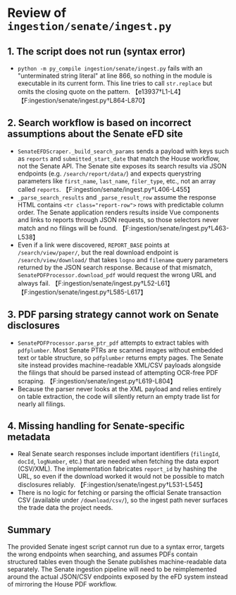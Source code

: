 # Review of `ingestion/senate/ingest.py`

## 1. The script does not run (syntax error)
- `python -m py_compile ingestion/senate/ingest.py` fails with an "unterminated string literal" at line 866, so nothing in the module is executable in its current form. This line tries to call `str.replace` but omits the closing quote on the pattern. 【e13937†L1-L4】【F:ingestion/senate/ingest.py†L864-L870】

## 2. Search workflow is based on incorrect assumptions about the Senate eFD site
- `SenateEFDScraper._build_search_params` sends a payload with keys such as `reports` and `submitted_start_date` that match the House workflow, not the Senate API. The Senate site exposes its search results via JSON endpoints (e.g. `/search/report/data/`) and expects querystring parameters like `first_name`, `last_name`, `filer_type`, etc., not an array called `reports`. 【F:ingestion/senate/ingest.py†L406-L455】
- `_parse_search_results` and `_parse_result_row` assume the response HTML contains `<tr class="report-row">` rows with predictable column order. The Senate application renders results inside Vue components and links to reports through JSON requests, so those selectors never match and no filings will be found. 【F:ingestion/senate/ingest.py†L463-L538】
- Even if a link were discovered, `REPORT_BASE` points at `/search/view/paper/`, but the real download endpoint is `/search/view/download/` that takes `logno` and `filename` query parameters returned by the JSON search response. Because of that mismatch, `SenatePDFProcessor.download_pdf` would request the wrong URL and always fail. 【F:ingestion/senate/ingest.py†L52-L61】【F:ingestion/senate/ingest.py†L585-L617】

## 3. PDF parsing strategy cannot work on Senate disclosures
- `SenatePDFProcessor.parse_ptr_pdf` attempts to extract tables with `pdfplumber`. Most Senate PTRs are scanned images without embedded text or table structure, so `pdfplumber` returns empty pages. The Senate site instead provides machine-readable XML/CSV payloads alongside the filings that should be parsed instead of attempting OCR-free PDF scraping. 【F:ingestion/senate/ingest.py†L619-L804】
- Because the parser never looks at the XML payload and relies entirely on table extraction, the code will silently return an empty trade list for nearly all filings.

## 4. Missing handling for Senate-specific metadata
- Real Senate search responses include important identifiers (`filingId`, `docId`, `logNumber`, etc.) that are needed when fetching the data export (CSV/XML). The implementation fabricates `report_id` by hashing the URL, so even if the download worked it would not be possible to match disclosures reliably. 【F:ingestion/senate/ingest.py†L531-L545】
- There is no logic for fetching or parsing the official Senate transaction CSV (available under `/download/csv/`), so the ingest path never surfaces the trade data the project needs.

## Summary
The provided Senate ingest script cannot run due to a syntax error, targets the wrong endpoints when searching, and assumes PDFs contain structured tables even though the Senate publishes machine-readable data separately. The Senate ingestion pipeline will need to be reimplemented around the actual JSON/CSV endpoints exposed by the eFD system instead of mirroring the House PDF workflow.

